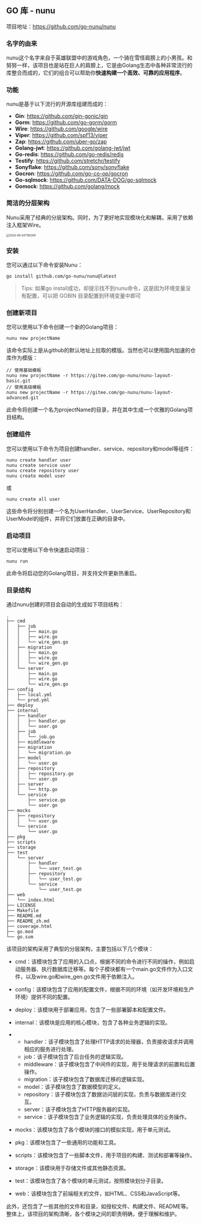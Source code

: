 ## GO 库 - nunu

项目地址：https://github.com/go-nunu/nunu

### 名字的由来

nunu这个名字来自于英雄联盟中的游戏角色，一个骑在雪怪肩膀上的小男孩。和努努一样，该项目也是站在巨人的肩膀上，它是由Golang生态中各种非常流行的库整合而成的，它们的组合可以帮助你**快速构建一个高效、可靠的应用程序**。

### 功能

nunu是基于以下流行的开源库组建而成的：

- **Gin**: https://github.com/gin-gonic/gin
- **Gorm**: https://github.com/go-gorm/gorm
- **Wire**: https://github.com/google/wire
- **Viper**: https://github.com/spf13/viper
- **Zap**: https://github.com/uber-go/zap
- **Golang-jwt**: https://github.com/golang-jwt/jwt
- **Go-redis**: https://github.com/go-redis/redis
- **Testify**: https://github.com/stretchr/testify
- **Sonyflake**: https://github.com/sony/sonyflake
- **Gocron**: https://github.com/go-co-op/gocron
- **Go-sqlmock**: https://github.com/DATA-DOG/go-sqlmock
- **Gomock**: https://github.com/golang/mock

### 简洁的分层架构

Nunu采用了经典的分层架构。同时，为了更好地实现模块化和解耦，采用了依赖注入框架Wire。

<img src="/Users/william/personal/blogs/images/2024-08-04T185300.png" alt="2024-08-04T185300" style="zoom:50%;" />

### 安装

您可以通过以下命令安装Nunu：

```
go install github.com/go-nunu/nunu@latest
```

> Tips: 如果go install成功，却提示找不到nunu命令，这是因为环境变量没有配置，可以把 GOBIN 目录配置到环境变量中即可

### 创建新项目

您可以使用以下命令创建一个新的Golang项目：

```
nunu new projectName
```

该命令实际上是从github的默认地址上拉取的模版。当然也可以使用国内加速的仓库作为模版：

```
// 使用基础模板
nunu new projectName -r https://gitee.com/go-nunu/nunu-layout-basic.git
// 使用高级模板
nunu new projectName -r https://gitee.com/go-nunu/nunu-layout-advanced.git
```

此命令将创建一个名为projectName的目录，并在其中生成一个优雅的Golang项目结构。

### 创建组件

您可以使用以下命令为项目创建handler、service、repository和model等组件：

```
nunu create handler user
nunu create service user
nunu create repository user
nunu create model user
```

或

```
nunu create all user
```

这些命令将分别创建一个名为UserHandler、UserService、UserRepository和UserModel的组件，并将它们放置在正确的目录中。

### 启动项目

您可以使用以下命令快速启动项目：

```
nunu run
```

此命令将启动您的Golang项目，并支持文件更新热重启。

### 目录结构

通过nunu创建的项目会自动的生成如下项目结构：

```
.
├── cmd
│   ├── job
│   │   ├── main.go
│   │   ├── wire.go
│   │   └── wire_gen.go
│   ├── migration
│   │   ├── main.go
│   │   ├── wire.go
│   │   └── wire_gen.go
│   └── server
│       ├── main.go
│       ├── wire.go
│       └── wire_gen.go
├── config
│   ├── local.yml
│   └── prod.yml
├── deploy
├── internal
│   ├── handler
│   │   ├── handler.go
│   │   └── user.go
│   ├── job
│   │   └── job.go
│   ├── middleware
│   ├── migration
│   │   └── migration.go
│   ├── model
│   │   └── user.go
│   ├── repository
│   │   ├── repository.go
│   │   └── user.go
│   ├── server
│   │   └── http.go
│   └── service
│       ├── service.go
│       └── user.go
├── mocks
│   ├── repository
│   │   └── user.go
│   └── service
│       └── user.go
├── pkg
├── scripts
├── storage
├── test
│   └── server
│       ├── handler
│       │   └── user_test.go
│       ├── repository
│       │   └── user_test.go
│       └── service
│           └── user_test.go
├── web
│   └── index.html
├── LICENSE
├── Makefile
├── README.md
├── README_zh.md
├── coverage.html
├── go.mod
└── go.sum
```

该项目的架构采用了典型的分层架构，主要包括以下几个模块：

- cmd：该模块包含了应用的入口点，根据不同的命令进行不同的操作，例如启动服务器、执行数据库迁移等。每个子模块都有一个main.go文件作为入口文件，以及wire.go和wire_gen.go文件用于依赖注入。

- config：该模块包含了应用的配置文件，根据不同的环境（如开发环境和生产环境）提供不同的配置。

- deploy：该模块用于部署应用，包含了一些部署脚本和配置文件。

- internal：该模块是应用的核心模块，包含了各种业务逻辑的实现。

- - handler：该子模块包含了处理HTTP请求的处理器，负责接收请求并调用相应的服务进行处理。
  - job：该子模块包含了后台任务的逻辑实现。
  - middleware：该子模块包含了中间件的实现，用于处理请求的前置和后置操作。
  - migration：该子模块包含了数据库迁移的逻辑实现。
  - model：该子模块包含了数据模型的定义。
  - repository：该子模块包含了数据访问层的实现，负责与数据库进行交互。
  - server：该子模块包含了HTTP服务器的实现。
  - service：该子模块包含了业务逻辑的实现，负责处理具体的业务操作。

- mocks：该模块包含了各个模块的接口的模拟实现，用于单元测试。

- pkg：该模块包含了一些通用的功能和工具。

- scripts：该模块包含了一些脚本文件，用于项目的构建、测试和部署等操作。

- storage：该模块用于存储文件或其他静态资源。

- test：该模块包含了各个模块的单元测试，按照模块划分子目录。

- web：该模块包含了前端相关的文件，如HTML、CSS和JavaScript等。

此外，还包含了一些其他的文件和目录，如授权文件、构建文件、README等。整体上，该项目的架构清晰，各个模块之间的职责明确，便于理解和维护。